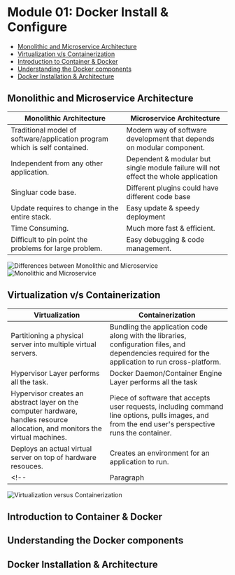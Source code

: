 # Module 01: Docker Install & Configure
 * [Monolithic and Microservice Architecture](https://github.com/chaulags/learnDocker/tree/main/Module01#monolithic-and-microservice-architecture)
 * [Virtualization v/s Containerization](https://github.com/chaulags/learnDocker/tree/main/Module01#virtualization-vs-containerization) 
 * [Introduction to Container & Docker](https://github.com/chaulags/learnDocker/tree/main/Module01#introduction-to-container--docker)
 * [Understanding the Docker components](https://github.com/chaulags/learnDocker/tree/main/Module01#understanding-the-docker-components)
 * [Docker Installation & Architecture](https://github.com/chaulags/learnDocker/tree/main/Module01#docker-installation--architecture)


## Monolithic and Microservice Architecture


| Monolithic Architecture      | Microservice Architecture |
| ----------- | ----------- |
| Traditional model of software/application program which is self contained.      | Modern way of software development that depends on modular component. |
| Independent from any other application.   | Dependent & modular but single module failure will not effect the whole application        |
| Singluar code base.   | Different plugins could have different code base        |
| Update requires to change in the entire stack.   | Easy update & speedy deployment        |
| Time Consuming.   | Much more fast & efficient.        |
| Difficult to pin point the problems for large problem.   | Easy debugging & code management.        |


![Differences between Monolithic and Microservice](https://miro.medium.com/max/1000/1*b5vneT_J4-dKejbYH4o5qg.png)
![Monolithic and Microservice](https://wac-cdn.atlassian.com/dam/jcr:b2be0d53-f4b2-46d8-9a34-993048cc6225/Monolith%20Vs%20Microservice%20image.png?cdnVersion=549)


## Virtualization v/s Containerization 

| Virtualization      | Containerization |
| ----------- | ----------- |
| Partitioning a physical server into multiple virtual servers.      | Bundling the application code along with the libraries, configuration files, and dependencies required for the application to run cross-platform.  |
| Hypervisor Layer performs all the task.   | Docker Daemon/Container Engine Layer performs all the task        |
| Hypervisor creates an abstract layer on the computer hardware, handles resource allocation, and monitors the virtual machines.   | Piece of software that accepts user requests, including command line options, pulls images, and from the end user's perspective runs the container.        |
| Deploys an actual virtual server on top of hardware resouces.   | Creates an environment for an application to run.      |
<!-- | Paragraph   | Text        | -->


![Virtualization versus Containerization](https://images.contentstack.io/v3/assets/blt300387d93dabf50e/bltb6200bc085503718/5e1f209a63d1b6503160c6d5/containers-vs-virtual-machines.jpg)

## Introduction to Container & Docker

## Understanding the Docker components

## Docker Installation & Architecture
